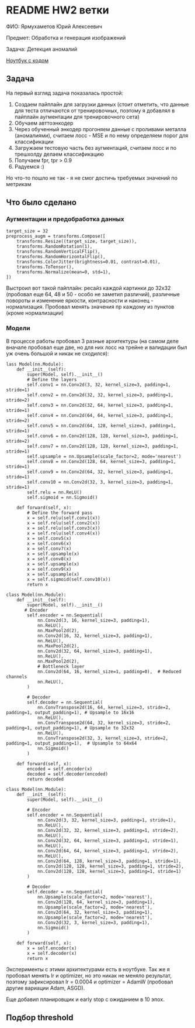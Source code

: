 # README HW2 ветки
ФИО: Ярмухаметов Юрий Алексеевич

Предмет: Обработка и генерация изображений

Задача: Детекция аномалий

[Ноутбук с кодом](notebook_anomaly_detection.ipynb)

## Задача

На первый взгляд задача показалась простой:

1) Создаем пайплайн для загрузки данных (стоит отметить, что данные для теста отличаются от тренировочных, поэтому я добавлял в пайплайн аугментации для тренировочного сета)
2) Обучаем авттоэнкодер
3) Через обученный энкодер прогоняем данные с проливами металла (аномалиями), считаем лосс - MSE и по нему определяем порог для классификации
4) Загружаем тестовую часть без аугментаций, считаем лосс и по трешхолду делаем классификацию
5) Получаем fpr, tpr > 0.9
6) Радуемся :)

Но что-то пошло не так - я не смог достичь требуемых значений по метрикам

## Что было сделано

### Аугментации и предобработка данных

```
target_size = 32
preprocess_augm = transforms.Compose([
    transforms.Resize((target_size, target_size)),
    transforms.RandomRotation(1),
    transforms.RandomVerticalFlip(),
    transforms.RandomHorizontalFlip(),
    transforms.ColorJitter(brightness=0.01, contrast=0.01),
    transforms.ToTensor(),
    transforms.Normalize(mean=0, std=1),
])
```
Выстроил вот такой пайплайн: ресайз каждой картинки до 32х32 (пробовал еще 64, 48 и 50 - особо не заметил различий), различные повороты и изменение яркости, контрасности и наконец - нормализация. Пробовал менять значения пр каждому из пунктов (кроме нормализации) 


### Модели

В процессе работы пробовал 3 разные архитектуры (на самом деле вначале пробовал еще две, но для них лосс на трейне и валидации был уж очень большой и никак не сходился):

```
lass Model(nn.Module):
    def __init__(self):
        super(Model, self).__init__()
        # Define the layers
        self.conv1 = nn.Conv2d(3, 32, kernel_size=3, padding=1, stride=1)
        self.conv2 = nn.Conv2d(32, 32, kernel_size=3, padding=1, stride=2)
        self.conv3 = nn.Conv2d(32, 64, kernel_size=3, padding=1, stride=1)
        self.conv4 = nn.Conv2d(64, 64, kernel_size=3, padding=1, stride=2)
        self.conv5 = nn.Conv2d(64, 128, kernel_size=3, padding=1, stride=1)
        self.conv6 = nn.Conv2d(128, 128, kernel_size=3, padding=1, stride=2)
        self.conv7 = nn.Conv2d(128, 128, kernel_size=3, padding=1, stride=1)
        self.upsample = nn.Upsample(scale_factor=2, mode='nearest')
        self.conv8 = nn.Conv2d(128, 64, kernel_size=3, padding=1, stride=1)
        self.conv9 = nn.Conv2d(64, 32, kernel_size=3, padding=1, stride=1)
        self.conv10 = nn.Conv2d(32, 3, kernel_size=3, padding=1, stride=1)
        self.relu = nn.ReLU()
        self.sigmoid = nn.Sigmoid()

    def forward(self, x):
        # Define the forward pass
        x = self.relu(self.conv1(x))
        x = self.relu(self.conv2(x))
        x = self.relu(self.conv3(x))
        x = self.relu(self.conv4(x))
        x = self.conv5(x)
        x = self.conv6(x)
        x = self.conv7(x)
        x = self.upsample(x)
        x = self.conv8(x)
        x = self.upsample(x)
        x = self.conv9(x)
        x = self.upsample(x)
        x = self.sigmoid(self.conv10(x))
        return x
```

```
class Model(nn.Module):
    def __init__(self):
        super(Model, self).__init__()
       # Encoder
        self.encoder = nn.Sequential(
            nn.Conv2d(3, 16, kernel_size=3, padding=1),
            nn.ReLU(),
            nn.MaxPool2d(2),
            nn.Conv2d(16, 32, kernel_size=3, padding=1),
            nn.ReLU(),
            nn.MaxPool2d(2),
            nn.Conv2d(32, 64, kernel_size=3, padding=1),
            nn.ReLU(),
            nn.MaxPool2d(2),
            # Bottleneck layer
            nn.Conv2d(64, 16, kernel_size=1, padding=0),  # Reduced channels
            nn.ReLU(),
        )

        # Decoder
        self.decoder = nn.Sequential(
            nn.ConvTranspose2d(16, 64, kernel_size=3, stride=2, padding=1, output_padding=1), # Upsample to 16x16
            nn.ReLU(),
            nn.ConvTranspose2d(64, 32, kernel_size=3, stride=2, padding=1, output_padding=1), # Upsample to 32x32
            nn.ReLU(),
            nn.ConvTranspose2d(32, 3, kernel_size=3, stride=2, padding=1, output_padding=1),  # Upsample to 64x64
            nn.Sigmoid()
        )

    def forward(self, x):
        encoded = self.encoder(x)
        decoded = self.decoder(encoded)
        return decoded
```

```
class Model(nn.Module):
    def __init__(self):
        super(Model, self).__init__()

        # Encoder
        self.encoder = nn.Sequential(
            nn.Conv2d(3, 32, kernel_size=3, padding=1, stride=1),
            nn.ReLU(),
            nn.Conv2d(32, 32, kernel_size=3, padding=1, stride=2),
            nn.ReLU(),
            nn.Conv2d(32, 64, kernel_size=3, padding=1, stride=1),
            nn.ReLU(),
            nn.Conv2d(64, 64, kernel_size=3, padding=1, stride=2),
            nn.ReLU(),
            nn.Conv2d(64, 128, kernel_size=3, padding=1, stride=1),
            nn.Conv2d(128, 128, kernel_size=3, padding=1, stride=2),
            nn.Conv2d(128, 128, kernel_size=3, padding=1, stride=1)
        )

        # Decoder
        self.decoder = nn.Sequential(
            nn.Upsample(scale_factor=2, mode='nearest'),
            nn.Conv2d(128, 64, kernel_size=3, padding=1),
            nn.Upsample(scale_factor=2, mode='nearest'),
            nn.Conv2d(64, 32, kernel_size=3, padding=1),
            nn.Upsample(scale_factor=2, mode='nearest'),
            nn.Conv2d(32, 3, kernel_size=3, padding=1),
            nn.Sigmoid()
        )

    def forward(self, x):
        x = self.encoder(x)
        x = self.decoder(x)
        return x
```
Эксперименты с этими архитектурами есть в ноутбуке. Так же я пробовал менять lr и optimizer, но это никак не меняло результат, поэтому зафиксировал lr = 0.0004 и optimizer = AdamW (пробовал другие вариации Adam, ASGD). 

Еще добавил планировщик и early stop с ожиданием в 10 эпох.

## Подбор threshold


